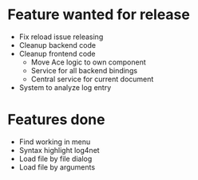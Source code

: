 # Feature wanted for release

- Fix reload issue releasing 
- Cleanup backend code
- Cleanup frontend code
  - Move Ace logic to own component
  - Service for all backend bindings
  - Central service for current document
- System to analyze log entry

# Features done

- Find working in menu
- Syntax highlight log4net
- Load file by file dialog
- Load file by arguments
